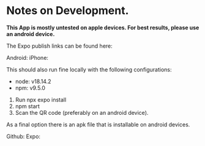 # Notes on Development. 

**This App is mostly untested on apple devices. For best results, please use an android device.** 

The Expo publish links can be found here:

Android: 
iPhone: 


This should also run fine locally with the following configurations:

* node: v18.14.2
* npm: v9.5.0

1. Run npx expo install
2. npm start
3. Scan the QR code (preferably on an android device). 


As a final option there is an apk file that is installable on android devices.

Github: 
Expo: 